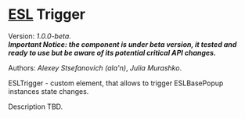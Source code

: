 # [ESL](../../../README.md) Trigger

Version: *1.0.0-beta*.  
***Important Notice: the component is under beta version, it tested and ready to use but be aware of its potential critical API changes.***

Authors: *Alexey Stsefanovich (ala'n)*, *Julia Murashko*.

ESLTrigger - custom element, that allows to trigger ESLBasePopup instances state changes.

Description TBD.
